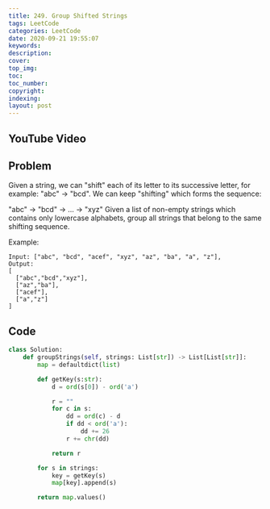```yaml
---
title: 249. Group Shifted Strings
tags: LeetCode
categories: LeetCode
date: 2020-09-21 19:55:07
keywords:
description:
cover:
top_img:
toc:
toc_number:
copyright:
indexing:
layout: post
---
```


## YouTube Video

## Problem

Given a string, we can "shift" each of its letter to its successive letter, for example: "abc" -> "bcd". We can keep "shifting" which forms the sequence:

"abc" -> "bcd" -> ... -> "xyz"
Given a list of non-empty strings which contains only lowercase alphabets, group all strings that belong to the same shifting sequence.

Example:

```
Input: ["abc", "bcd", "acef", "xyz", "az", "ba", "a", "z"],
Output:
[
  ["abc","bcd","xyz"],
  ["az","ba"],
  ["acef"],
  ["a","z"]
]
```

## Code

```python
class Solution:
    def groupStrings(self, strings: List[str]) -> List[List[str]]:
        map = defaultdict(list)

        def getKey(s:str):
            d = ord(s[0]) - ord('a')

            r = ""
            for c in s:
                dd = ord(c) - d
                if dd < ord('a'):
                    dd += 26
                r += chr(dd)

            return r

        for s in strings:
            key = getKey(s)
            map[key].append(s)

        return map.values()
```
